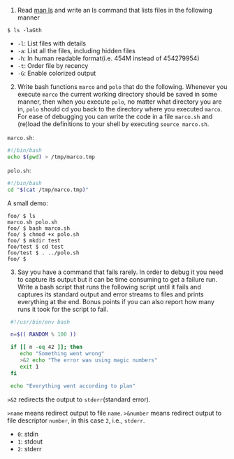 1. Read [man ls](https://www.man7.org/linux/man-pages/man1/ls.1.html) and write an ls command that lists files in the following manner

```console
$ ls -laGth  
```

- `-l`: List files with details
- `-a`: List all the files, including hidden files
- `-h`: In human readable format(i.e. 454M instead of 454279954)
- `-t`: Order file by recency
- `-G`: Enable colorized output

2. Write bash functions `marco` and `polo` that do the following. Whenever you execute `marco` the current working directory should be saved in some manner, then when you execute `polo`, no matter what directory you are in, `polo` should cd you back to the directory where you executed `marco`. For ease of debugging you can write the code in a file `marco.sh` and (re)load the definitions to your shell by executing `source marco.sh`.

`marco.sh`:
```bash
#!/bin/bash
echo $(pwd) > /tmp/marco.tmp
```

`polo.sh`:
```bash
#!/bin/bash
cd "$(cat /tmp/marco.tmp)"
```

A small demo:
```console
foo/ $ ls
marco.sh polo.sh
foo/ $ bash marco.sh
foo/ $ chmod +x polo.sh
foo/ $ mkdir test
foo/test $ cd test
foo/test $ . ../polo.sh
foo/ $
```

3. Say you have a command that fails rarely. In order to debug it you need to capture its output but it can be time consuming to get a failure run. Write a bash script that runs the following script until it fails and captures its standard output and error streams to files and prints everything at the end. Bonus points if you can also report how many runs it took for the script to fail.

```bash
 #!/usr/bin/env bash

 n=$(( RANDOM % 100 ))

 if [[ n -eq 42 ]]; then
    echo "Something went wrong"
    >&2 echo "The error was using magic numbers"
    exit 1
 fi

 echo "Everything went according to plan"
 ```


`>&2` redirects the output to `stderr`(standard error). 

`>name` means redirect output to file `name`.
`>&number` means redirect output to file descriptor `number`, in this case `2`, i.e., `stderr`.

- `0`: stdin
- `1`: stdout
- `2`: stderr